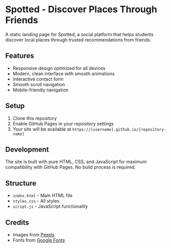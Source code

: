 # Spotted - Discover Places Through Friends

A static landing page for Spotted, a social platform that helps students discover local places through trusted recommendations from friends.

## Features

- Responsive design optimized for all devices
- Modern, clean interface with smooth animations
- Interactive contact form
- Smooth scroll navigation
- Mobile-friendly navigation

## Setup

1. Clone this repository
2. Enable GitHub Pages in your repository settings
3. Your site will be available at `https://[username].github.io/[repository-name]`

## Development

The site is built with pure HTML, CSS, and JavaScript for maximum compatibility with GitHub Pages. No build process is required.

## Structure

- `index.html` - Main HTML file
- `styles.css` - All styles
- `script.js` - JavaScript functionality

## Credits

- Images from [Pexels](https://www.pexels.com)
- Fonts from [Google Fonts](https://fonts.google.com)